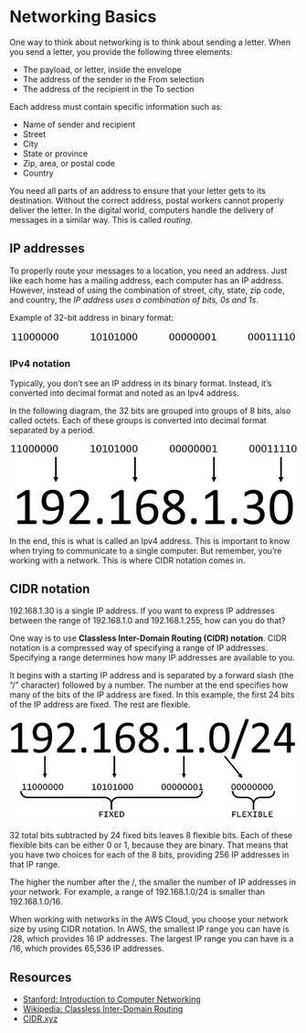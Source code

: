 # Networking Basics

One way to think about networking is to think about sending a letter. When you send a letter, you provide the following three elements:
* The payload, or letter, inside the envelope
* The address of the sender in the From selection
* The address of the recipient in the To section

Each address must contain specific information such as:
* Name of sender and recipient
* Street
* City
* State or province
* Zip, area, or postal code
* Country

You need all parts of an address to ensure that your letter gets to its destination. Without the correct address, postal workers cannot properly deliver the letter. In the digital world, computers handle the delivery of messages in a similar way. This is called *routing*.

## IP addresses
To properly route your messages to a location, you need an address. Just like each home has a mailing address, each computer has an IP address. However, instead of using the combination of street, city, state, zip code, and country, the *IP address uses a combination of bits, 0s and 1s*.

Example of 32-bit address in binary format:

![32 bit IP](../assets/img/32-bit-ip.png)

### IPv4 notation
Typically, you don’t see an IP address in its binary format. Instead, it’s converted into decimal format and noted as an Ipv4 address.

In the following diagram, the 32 bits are grouped into groups of 8 bits, also called octets. Each of these groups is converted into decimal format separated by a period.

![32 bits grouped into groups of eight.png](../assets/img/32-bits-octet-ip.png)

In the end, this is what is called an Ipv4 address. This is important to know when trying to communicate to a single computer. But remember, you’re working with a network. This is where CIDR notation comes in.

## CIDR notation
192.168.1.30 is a single IP address. If you want to express IP addresses between the range of 192.168.1.0 and 192.168.1.255, how can you do that?

One way is to use **Classless Inter-Domain Routing (CIDR) notation**. CIDR notation is a compressed way of specifying a range of IP addresses. Specifying a range determines how many IP addresses are available to you.

It begins with a starting IP address and is separated by a forward slash (the “/” character) followed by a number. The number at the end specifies how many of the bits of the IP address are fixed. In this example, the first 24 bits of the IP address are fixed. The rest are flexible.

![cidr notation](../assets/img/networking-cidr-notation.png)

32 total bits subtracted by 24 fixed bits leaves 8 flexible bits. Each of these flexible bits can be either 0 or 1, because they are binary. That means that you have two choices for each of the 8 bits, providing 256 IP addresses in that IP range.

The higher the number after the /, the smaller the number of IP addresses in your network. For example, a range of 192.168.1.0/24 is smaller than 192.168.1.0/16.

When working with networks in the AWS Cloud, you choose your network size by using CIDR notation. In AWS, the smallest IP range you can have is /28, which provides 16 IP addresses. The largest IP range you can have is a /16, which provides 65,536 IP addresses.


## Resources
* [Stanford: Introduction to Computer Networking](https://web.stanford.edu/class/cs101/network-1-introduction.html)
* [Wikipedia: Classless Inter-Domain Routing](https://en.wikipedia.org/wiki/Classless_Inter-Domain_Routing)
* [CIDR.xyz](https://cidr.xyz/)